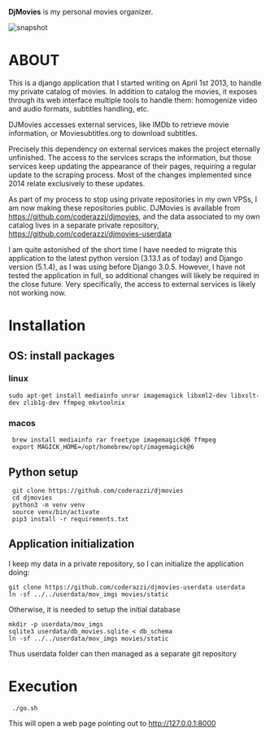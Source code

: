 **DjMovies** is my personal movies organizer.

![snapshot](https://coderazzi.net/python/djmovies/djmovies.png)

# ABOUT

This is a django application that I started writing on April 1st 2013,
to handle my private catalog of movies.
In addition to catalog the movies, it exposes through its web interface
multiple tools to handle them: homogenize video and audio formats,
subtitles handling, etc.

DJMovies accesses external services, like IMDb to retrieve movie 
information, or Moviesubtitles.org to download subtitles.

Precisely this dependency on external services makes the project 
eternally unfinished. The access to the services scraps the information, 
but those services keep updating the appearance of their pages, 
requiring a regular update to the scraping process. 
Most of the changes implemented since 2014 relate exclusively to these updates.

As part of my process to stop using private repositories in my own VPSs, 
I am now making these repositories public. DJMovies is available from
https://github.com/coderazzi/djmovies, 
and the data associated to my own catalog lives in a separate private repository,
https://github.com/coderazzi/djmovies-userdata

I am quite astonished of the short time I have needed to migrate this 
application to the latest python version (3.13.1 as of today) and Django version (5.1.4), 
as I was using before Django 3.0.5. However, I have not tested the application in 
full, so additional changes will likely be required in the close future. 
Very specifically, the access to external services is likely not working now.


# Installation

## OS: install packages

### linux
	sudo apt-get install mediainfo unrar imagemagick libxml2-dev libxslt-dev zlib1g-dev ffmpeg mkvtoolnix  

### macos
	 brew install mediainfo rar freetype imagemagick@6 ffmpeg 
	 export MAGICK_HOME=/opt/homebrew/opt/imagemagick@6  

## Python setup

	 git clone https://github.com/coderazzi/djmovies    
	 cd djmovies  
	 python3 -m venv venv 
	 source venv/bin/activate 
	 pip3 install -r requirements.txt   

## Application initialization

I keep my data in a private repository, so I can initialize the application doing:

    git clone https://github.com/coderazzi/djmovies-userdata userdata 
    ln -sf ../../userdata/mov_imgs movies/static 

Otherwise, it is needed to setup the initial database

    mkdir -p userdata/mov_imgs
    sqlite3 userdata/db_movies.sqlite < db_schema
    ln -sf ../../userdata/mov_imgs movies/static 

Thus userdata folder can then managed as a separate git repository

# Execution

	 ./go.sh

This will open a web page pointing out to http://127.0.0.1:8000